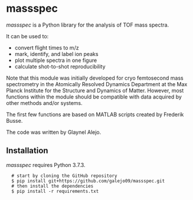 # massspec 
*massspec* is a Python library for the analysis of TOF mass spectra. 

It can be used to:
- convert flight times to m/z
- mark, identify, and label ion peaks
- plot multiple spectra in one figure
- calculate shot-to-shot reproducibility


Note that this module was initially developed for cryo femtosecond mass spectrometry in the Atomically Resolved Dynamics Department 
at the Max Planck Institute for the Structure and Dynamics of Matter. However, most functions within the module should be compatible with 
data acquired by other methods and/or systems.

The first few functions are based on MATLAB scripts created by Frederik Busse.

The code was written by Glaynel Alejo.

## Installation
*massspec* requires Python 3.7.3.
```
  # start by cloning the GitHub repository
  $ pip install git+https://github.com/galejo09/massspec.git
  # then install the dependencies
  $ pip install -r requirements.txt
```

